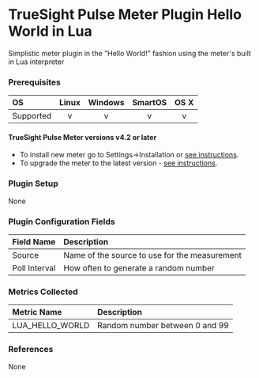 TrueSight Pulse Meter Plugin Hello World in Lua
===============================================

Simplistic meter plugin in the "Hello World!" fashion using the meter's built in Lua interpreter

### Prerequisites

|     OS    | Linux | Windows | SmartOS | OS X |
|:----------|:-----:|:-------:|:-------:|:----:|
| Supported |   v   |    v    |    v    |  v   |

#### TrueSight Pulse Meter versions v4.2 or later 

- To install new meter go to Settings->Installation or [see instructions](https://help.boundary.com/hc/en-us/sections/200634331-Installation).
- To upgrade the meter to the latest version - [see instructions](https://help.boundary.com/hc/en-us/articles/201573102-Upgrading-the-Boundary-Meter).

### Plugin Setup

None

### Plugin Configuration Fields

|Field Name   |Description                                  |
|:------------|:--------------------------------------------|
|Source       |Name of the source to use for the measurement|
|Poll Interval|How often to generate a random number        |

### Metrics Collected

|Metric Name      |Description                    |
|:----------------|:------------------------------|
|LUA\_HELLO\_WORLD| Random number between 0 and 99|

### References

None
